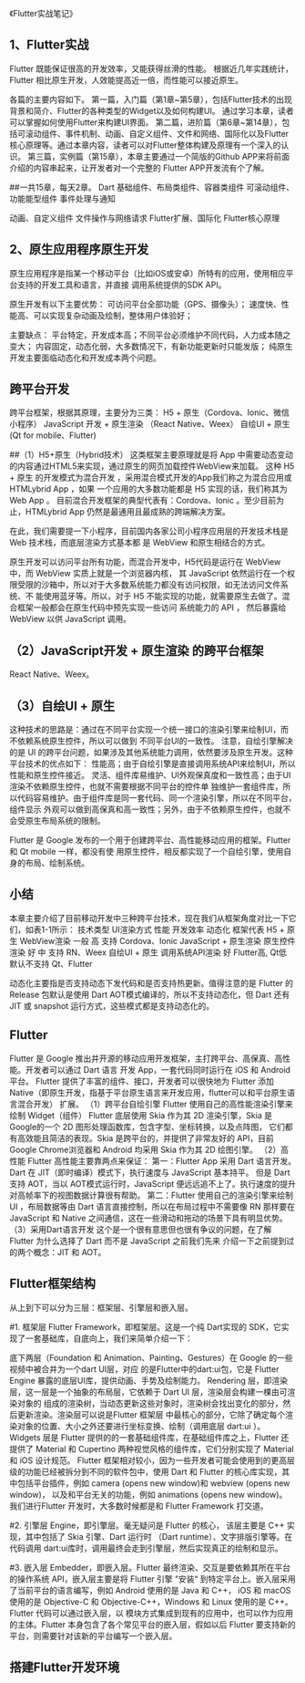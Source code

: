 《Flutter实战笔记》
## 1、Flutter实战
Flutter 既能保证很高的开发效率，又能获得丝滑的性能。
根据近几年实践统计，Flutter 相比原生开发，人效能提高近一倍，而性能可以接近原生。

各篇的主要内容如下。
第一篇，入门篇（第1章~第5章），包括Flutter技术的出现背景和简介、Flutter的各种类型的Widget以及如何构建UI。
通过学习本章，读者可以掌握如何使用Flutter来构建UI界面。
第二篇，进阶篇（第6章~第14章），包括可滚动组件、事件机制、动画、自定义组件、文件和网络、国际化以及Flutter
核心原理等。通过本章内容，读者可以对Flutter整体构建及原理有一个深入的认识。
第三篇，实例篇（第15章），本章主要通过一个简版的Github APP来将前面介绍的内容串起来，让开发者对一个完整的
Flutter APP开发流有个了解。

##一共15章，每天2章。
Dart
基础组件、布局类组件、容器类组件
可滚动组件、功能能型组件
事件处理与通知

动画、自定义组件
文件操作与网络请求
Flutter扩展、国际化
Flutter核心原理

## 2、原生应用程序原生开发
原生应用程序是指某一个移动平台（比如iOS或安卓）所特有的应用，使用相应平台支持的开发工具和语言，并直接
调用系统提供的SDK API。

原生开发有以下主要优势：
可访问平台全部功能（GPS、摄像头）；
速度快、性能高、可以实现复杂动画及绘制，整体用户体验好；

主要缺点：
平台特定，开发成本高；不同平台必须维护不同代码，人力成本随之变大；
内容固定，动态化弱，大多数情况下，有新功能更新时只能发版；
纯原生开发主要面临动态化和开发成本两个问题。

## 跨平台开发
跨平台框架，根据其原理，主要分为三类：
H5 + 原生（Cordova、Ionic、微信小程序）
JavaScript 开发 + 原生渲染 （React Native、Weex）
自绘UI + 原生 (Qt for mobile、Flutter)

##（1）H5+原生（Hybrid技术）
这类框架主要原理就是将 App 中需要动态变动的内容通过HTML5来实现，通过原生的网页加载控件WebView来加载。
这种 H5 + 原生 的开发模式为混合开发 ，采用混合模式开发的App我们称之为混合应用或 HTMLybrid App ，如果
一个应用的大多数功能都是 H5 实现的话，我们称其为 Web App 。
目前混合开发框架的典型代表有：Cordova、Ionic 。至少目前为止，HTMLybrid App 仍然是最通用且最成熟的跨端解决方案。

在此，我们需要提一下小程序，目前国内各家公司小程序应用层的开发技术栈是 Web 技术栈，而底层渲染方式基本都
是 WebView 和原生相结合的方式。

原生开发可以访问平台所有功能，而混合开发中，H5代码是运行在 WebView 中，而 WebView 实质上就是一个浏览器内核，
其 JavaScript 依然运行在一个权限受限的沙箱中，所以对于大多数系统能力都没有访问权限，如无法访问文件系统、不
能使用蓝牙等。所以，对于 H5 不能实现的功能，就需要原生去做了。混合框架一般都会在原生代码中预先实现一些访问
系统能力的 API ， 然后暴露给 WebView 以供 JavaScript 调用。

## （2）JavaScript开发 + 原生渲染 的跨平台框架
React Native、Weex。

## （3）自绘UI + 原生
这种技术的思路是：通过在不同平台实现一个统一接口的渲染引擎来绘制UI，而不依赖系统原生控件，所以可以做到
不同平台UI的一致性。
注意，自绘引擎解决的是 UI 的跨平台问题，如果涉及其他系统能力调用，依然要涉及原生开发。这种平台技术的优点如下：
性能高；由于自绘引擎是直接调用系统API来绘制UI，所以性能和原生控件接近。
灵活、组件库易维护、UI外观保真度和一致性高；由于UI渲染不依赖原生控件，也就不需要根据不同平台的控件单
独维护一套组件库，所以代码容易维护。由于组件库是同一套代码、同一个渲染引擎，所以在不同平台，组件显示
外观可以做到高保真和高一致性；另外，由于不依赖原生控件，也就不会受原生布局系统的限制。

Flutter 是 Google 发布的一个用于创建跨平台、高性能移动应用的框架。Flutter 和 Qt mobile 一样，都没有使
用原生控件，相反都实现了一个自绘引擎，使用自身的布局、绘制系统。

## 小结
本章主要介绍了目前移动开发中三种跨平台技术，现在我们从框架角度对比一下它们，如表1-1所示：
技术类型	            UI渲染方式	        性能	    开发效率	    动态化	        框架代表
H5 + 原生	            WebView渲染	        一般	    高	            支持	        Cordova、Ionic
JavaScript + 原生渲染	原生控件渲染	    好	        中	            支持	        RN、Weex
自绘UI + 原生	        调用系统API渲染	    好	        Flutter高, Qt低	默认不支持	    Qt、Flutter

动态化主要指是否支持动态下发代码和是否支持热更新。值得注意的是 Flutter 的Release 包默认是使用 Dart 
AOT模式编译的，所以不支持动态化，但 Dart 还有 JIT 或 snapshot 运行方式，这些模式都是支持动态化的。

## Flutter
Flutter 是 Google 推出并开源的移动应用开发框架，主打跨平台、高保真、高性能。开发者可以通过 Dart 语言
开发 App，一套代码同时运行在 iOS 和 Android平台。 Flutter 提供了丰富的组件、接口，开发者可以很快地为
Flutter 添加 Native（即原生开发，指基于平台原生语言来开发应用，flutter可以和平台原生语言混合开发） 扩展。
（1）跨平台自绘引擎
Flutter 使用自己的高性能渲染引擎来绘制 Widget（组件）
Flutter 底层使用 Skia 作为其 2D 渲染引擎，Skia 是 Google的一个 2D 图形处理函数库，包含字型、坐标转换，以及点阵图，
它们都有高效能且简洁的表现。Skia 是跨平台的，并提供了非常友好的 API，目前 Google Chrome浏览器和 Android 均采用 
Skia 作为其 2D 绘图引擎。
（2）高性能 
Flutter 高性能主要靠两点来保证：
第一：Flutter App 采用 Dart 语言开发。Dart 在 JIT（即时编译）模式下，执行速度与 JavaScript 基本持平。
但是 Dart 支持 AOT，当以 AOT模式运行时，JavaScript 便远远追不上了。执行速度的提升对高帧率下的视图数据计算很有帮助。
第二：Flutter 使用自己的渲染引擎来绘制 UI ，布局数据等由 Dart 语言直接控制，所以在布局过程中不需要像 
RN 那样要在 JavaScript 和 Native 之间通信，这在一些滑动和拖动的场景下具有明显优势。
（3）采用Dart语言开发
这个是一个很有意思但也很有争议的问题，在了解 Flutter 为什么选择了 Dart 而不是 JavaScript 之前我们先来
介绍一下之前提到过的两个概念：JIT 和 AOT。

## Flutter框架结构
从上到下可以分为三层：框架层、引擎层和嵌入层。

#1. 框架层
Flutter Framework，即框架层。这是一个纯 Dart实现的 SDK，它实现了一套基础库，自底向上，我们来简单介绍一下：

底下两层（Foundation 和 Animation、Painting、Gestures）在 Google 的一些视频中被合并为一个dart UI层，对应
的是Flutter中的dart:ui包，它是 Flutter Engine 暴露的底层UI库，提供动画、手势及绘制能力。
Rendering 层，即渲染层，这一层是一个抽象的布局层，它依赖于 Dart UI 层，渲染层会构建一棵由可渲染对象的
组成的渲染树，当动态更新这些对象时，渲染树会找出变化的部分，然后更新渲染。渲染层可以说是Flutter 框架层
中最核心的部分，它除了确定每个渲染对象的位置、大小之外还要进行坐标变换、绘制（调用底层 dart:ui ）。
Widgets 层是 Flutter 提供的的一套基础组件库，在基础组件库之上，Flutter 还提供了 Material 和 Cupertino 
两种视觉风格的组件库，它们分别实现了 Material 和 iOS 设计规范。
Flutter 框架相对较小，因为一些开发者可能会使用到的更高层级的功能已经被拆分到不同的软件包中，使用 Dart 
和 Flutter 的核心库实现，其中包括平台插件，例如 camera (opens new window)和 webview (opens new window)，
以及和平台无关的功能，例如 animations (opens new window)。
我们进行Flutter 开发时，大多数时候都是和 Flutter Framework 打交道。

#2. 引擎层
Engine，即引擎层。毫无疑问是 Flutter 的核心， 该层主要是 C++ 实现，其中包括了 Skia 引擎、Dart 运行时
（Dart runtime）、文字排版引擎等。在代码调用 dart:ui库时，调用最终会走到引擎层，然后实现真正的绘制和显示。

#3. 嵌入层
Embedder，即嵌入层。Flutter 最终渲染、交互是要依赖其所在平台的操作系统 API，嵌入层主要是将 Flutter 引擎
”安装“ 到特定平台上。嵌入层采用了当前平台的语言编写，例如 Android 使用的是 Java 和 C++， iOS 和 macOS
使用的是 Objective-C 和 Objective-C++，Windows 和 Linux 使用的是 C++。 Flutter 代码可以通过嵌入层，以
模块方式集成到现有的应用中，也可以作为应用的主体。Flutter 本身包含了各个常见平台的嵌入层，假如以后 
Flutter 要支持新的平台，则需要针对该新的平台编写一个嵌入层。

## 搭建Flutter开发环境


